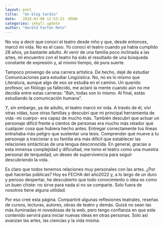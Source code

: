 ```yaml
---
layout: post
title:  "Un blog tardío"
date:   2018-03-08 12:52:22 -0500
categories: jekyll update
author: "Harold Farfán Reto"
---
```


No voy a decir que conocí el teatro desde niño y que, desde entonces, marcó mi vida. No es el caso. Yo conocí el teatro cuando ya  había cumplido 28 años, ya bastante adulto. Al venir de una familia poco inclinada a las artes, mi encuentro con el teatro ha sido el resultado de una  búsqueda constante de expresión y, al mismo tiempo, de pura suerte.

Tampoco provengo de una carrera artística. De hecho, dejé de estudiar Comunicaciones para estudiar Lingüística. No, no es lo mismo que Literatura, aunque algo de eso se estudia en el camino. Un querido profesor, un filólogo ya fallecido, me aclaró la mente cuando aún no me decidía entre estas carreras: "Bah, todas son lo mismo. Al final, estás estudiando la comunicación humana".

Y, sin embargo, ya de adulto, el teatro marcó mi vida. A través de él, viví otras vidas, tuve otras familias y descubrí que mi principal herramienta de vida -mi cuerpo- era capaz de mucho más. También descubrí que actuar un personaje difícil frente a cientos de personas era mucho más retador que cualquier cosa que hubiera hecho antes. Entregar correctamente tus líneas entrañaba más peligro que sustentar una tesis. Comprender qué mueve a tu personaje a traicionar a su familia era más difícil que establecer las relaciones sintácticas de una lengua desconocida. En general, gracias a esta inmensa complejidad y dificultad, me tomo el teatro como una muestra personal de terquedad, un deseo de supervivencia para seguir descubriendo la vida.

Es claro que todos tenemos relaciones muy personales con las artes. ¿Por qué hacerlas públicas? Hoy es FECHA del año2022 y, a lo largo de un duro y penoso despertar, he descubierto que todo conocimiento o idea es como un buen chiste: no sirve para nada si no se comparte. Solo fuera de nosotros tiene alguna utilidad.

Por eso creé esta página. Compartiré algunas reflexiones teatrales, reseñas de cursos, lecturas, autores, obras de teatro y demás. Quizá no sean las más iluminadas ni novedosas de la web, pero tengo confianza en que este contenido servirá para iniciar nuevas ideas en otras personas. Solo así avanzan las artes, las ciencias y la vida misma.
